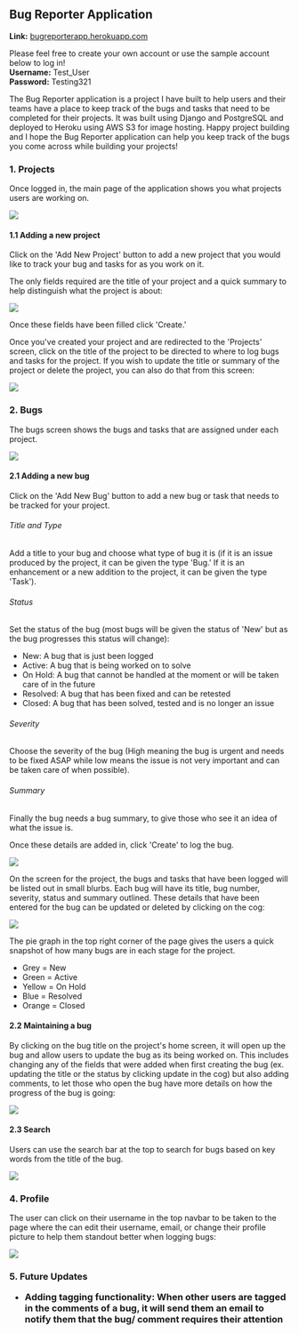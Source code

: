## Bug Reporter Application

**Link:** [bugreporterapp.herokuapp.com](https://bugreporterapp.herokuapp.com/)

Please feel free to create your own account or use the sample account below to log in! <br />
**Username:** Test_User <br />
**Password:** Testing321 <br />

The Bug Reporter application is a project I have built to help users and their teams have a place to keep track of the bugs and tasks that need to be completed for their projects. It was built using Django and PostgreSQL and deployed to Heroku using AWS S3 for image hosting. Happy project building and I hope the Bug Reporter application can help you keep track of the bugs you come across while building your projects!

<h3>1. Projects</h3>
<p>Once logged in, the main page of the application shows you what projects users are working on.</p>
<img src="./readme_img/project.jpg">

<h4>1.1 Adding a new project</h4>
<p>Click on the 'Add New Project' button to add a new project that you would like to track your bug and tasks for as you work on it.</p>

<p>The only fields required are the title of your project and a quick summary to help distinguish what the project is about:</p>
<img src="./readme_img/new_project.jpg">

<p>Once these fields have been filled click 'Create.'</p>

<p>Once you've created your project and are redirected to the 'Projects' screen, click on the title of the project to be directed to where to log bugs and tasks for the project. If you wish to update the title or summary of the project or delete the project, you can also do that from this screen:</p>
<img src="./readme_img/project_u_d.jpg">

<h3>2. Bugs</h3>
<p>The bugs screen shows the bugs and tasks that are assigned under each project.</p>
<img src="./readme_img/bug_screen.jpg">

<h4>2.1 Adding a new bug</h4>
<p>Click on the 'Add New Bug' button to add a new bug or task that needs to be tracked for your project.</p>

<h6>Title and Type</h6>
<p>Add a title to your bug and choose what type of bug it is (if it is an issue produced by the project, it can be given the type 'Bug.' If it is an enhancement or a new addition to the project, it can be given the type 'Task').</p>

<h6>Status</h6>
<p>Set the status of the bug (most bugs will be given the status of 'New' but as the bug progresses this status will change):</p>

<ul>
<li>New: A bug that is just been logged</li>
<li>Active: A bug that is being worked on to solve</li>
<li>On Hold: A bug that cannot be handled at the moment or will be taken care of in the future</li>
<li>Resolved: A bug that has been fixed and can be retested</li>
<li>Closed: A bug that has been solved, tested and is no longer an issue</li>
</ul>

<h6>Severity</h6>
<p>Choose the severity of the bug (High meaning the bug is urgent and needs to be fixed ASAP while low means the issue is not very important and can be taken care of when possible).</p>

<h6>Summary</h6>
<p>Finally the bug needs a bug summary, to give those who see it an idea of what the issue is.</p>

<p>Once these details are added in, click 'Create' to log the bug.</p>

<img src="./readme_img/new_bug.jpg">

<p>On the screen for the project, the bugs and tasks that have been logged will be listed out in small blurbs. Each bug will have its title, bug number, severity, status and summary outlined. These details that have been entered for the bug can be updated or deleted by clicking on the cog:</p>

<img src="./readme_img/bug_badge.jpg">

<p>The pie graph in the top right corner of the page gives the users a quick snapshot of how many bugs are in each stage for the project.</p>
<ul>
<li>Grey = New</li>
<li>Green = Active</li>
<li>Yellow = On Hold</li>
<li>Blue = Resolved</li>
<li>Orange = Closed</li>
</ul>

<h4>2.2 Maintaining a bug</h4>
<p>By clicking on the bug title on the project's home screen, it will open up the bug and allow users to update the bug as its being worked on. This includes changing any of the fields that were added when first creating the bug (ex. updating the title or the status by clicking update in the cog) but also adding comments, to let those who open the bug have more details on how the progress of the bug is going:</p>

<img src="./readme_img/bug_detail.jpg">

<h4>2.3 Search</h4>
<p>Users can use the search bar at the top to search for bugs based on key words from the title of the bug.</p>

<img src="./readme_img/search.jpg">

<h3>4. Profile</h3>
<p>The user can click on their username in the top navbar to be taken to the page where the can edit their username, email, or change their profile picture to help them standout better when logging bugs:</p>

<img src="./readme_img/profile.jpg">

<h3>5. Future Updates</p>
<ul>
<li>Adding tagging functionality: When other users are tagged in the comments of a bug, it will send them an email to notify them that the bug/ comment requires their attention</li>
</ul>